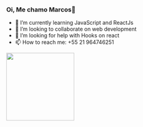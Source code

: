 ### Oi, Me chamo Marcos👋

- 🌱 I’m currently learning JavaScript and ReactJs
- 👯 I’m looking to collaborate on web development
- 🤔 I’m looking for help with Hooks on react
- 📫 How to reach me: +55 21 964746251

<div>
<a href="https://github.com/GonMarcos>
<img height="180em" src="https://github-readme-stats.vercel.app/api/top-langs/?GonMarcos&layout=compact&langs_count=7&theme=dracula"/>
<img height="180em" src="https://github-readme-stats.vercel.app/api?GonMarcos&show_icons=true&theme=dracula&include_all_commits=true&count_private=true"/>
</div>
